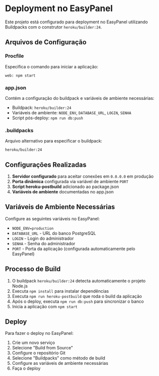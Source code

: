 # Deployment no EasyPanel

Este projeto está configurado para deployment no EasyPanel utilizando Buildpacks com o construtor `heroku/builder:24`.

## Arquivos de Configuração

### Procfile
Especifica o comando para iniciar a aplicação:
```
web: npm start
```

### app.json
Contém a configuração do buildpack e variáveis de ambiente necessárias:
- Buildpack: `heroku/builder:24`
- Variáveis de ambiente: `NODE_ENV`, `DATABASE_URL`, `LOGIN`, `SENHA`
- Script pós-deploy: `npm run db:push`

### .buildpacks
Arquivo alternativo para especificar o buildpack:
```
heroku/builder:24
```

## Configurações Realizadas

1. **Servidor configurado** para aceitar conexões em `0.0.0.0` em produção
2. **Porta dinâmica** configurada via variável de ambiente `PORT`
3. **Script heroku-postbuild** adicionado ao package.json
4. **Variáveis de ambiente** documentadas no app.json

## Variáveis de Ambiente Necessárias

Configure as seguintes variáveis no EasyPanel:
- `NODE_ENV=production`
- `DATABASE_URL` - URL do banco PostgreSQL
- `LOGIN` - Login do administrador
- `SENHA` - Senha do administrador
- `PORT` - Porta da aplicação (configurada automaticamente pelo EasyPanel)

## Processo de Build

1. O buildpack `heroku/builder:24` detecta automaticamente o projeto Node.js
2. Executa `npm install` para instalar dependências
3. Executa `npm run heroku-postbuild` que roda o build da aplicação
4. Após o deploy, executa `npm run db:push` para sincronizar o banco
5. Inicia a aplicação com `npm start`

## Deploy

Para fazer o deploy no EasyPanel:
1. Crie um novo serviço
2. Selecione "Build from Source"
3. Configure o repositório Git
4. Selecione "Buildpacks" como método de build
5. Configure as variáveis de ambiente necessárias
6. Faça o deploy